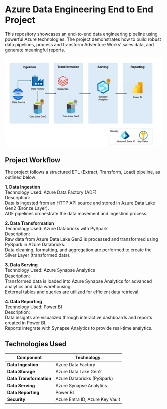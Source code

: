 # Azure Data Engineering End to End Project

This repository showcases an end-to-end data engineering pipeline using powerful Azure technologies. The project demonstrates how to build robust data pipelines, process and transform Adventure Works' sales data, and generate meaningful reports.

![Project Logo](Images/Data_Pipeline_Workflow.jpg)

## Project Workflow
The project follows a structured ETL (Extract, Transform, Load) pipeline, as outlined below:

**1. Data Ingestion**  
Technology Used: Azure Data Factory (ADF)  
Description:  
Data is ingested from an HTTP API source and stored in Azure Data Lake Gen2 (Bronze Layer).  
ADF pipelines orchestrate the data movement and ingestion process.

**2. Data Transformation**  
Technology Used: Azure Databricks with PySpark  
Description:  
Raw data from Azure Data Lake Gen2 is processed and transformed using PySpark in Azure Databricks.  
Data cleaning, formatting, and aggregation are performed to create the Silver Layer (transformed data).

**3. Data Serving**  
Technology Used: Azure Synapse Analytics  
Description:  
Transformed data is loaded into Azure Synapse Analytics for advanced analytics and data warehousing.  
External tables and queries are utilized for efficient data retrieval.

**4. Data Reporting**  
Technology Used: Power BI  
Description:  
Data insights are visualized through interactive dashboards and reports created in Power BI.  
Reports integrate with Synapse Analytics to provide real-time analytics.


## Technologies Used

| **Component**         | **Technology**            |
|------------------------|---------------------------|
| **Data Ingestion**     | Azure Data Factory        |
| **Data Storage**       | Azure Data Lake Gen2      |
| **Data Transformation**| Azure Databricks (PySpark)|
| **Data Serving**       | Azure Synapse Analytics   |
| **Data Reporting**     | Power BI                  |
| **Security**           | Azure Entra ID, Azure Key Vault |
